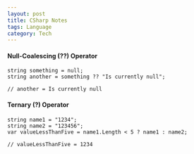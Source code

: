 ```yaml
---
layout: post
title: CSharp Notes
tags: Language
category: Tech
---
```


#### Null-Coalescing (??) Operator #### 

~~~
string something = null;
string another = something ?? "Is currently null";

// another = Is currently null
~~~

#### Ternary (?) Operator 

~~~
string name1 = "1234";
string name2 = "123456";
var valueLessThanFive = name1.Length < 5 ? name1 : name2;

// valueLessThanFive = 1234
~~~
